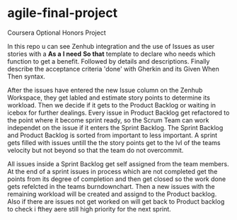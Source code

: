 # agile-final-project
Coursera Optional Honors Project

In this repo u can see Zenhub integration and the use of Issues as user stories with a **As a** **I need** **So that** 
template to declare who needs which function to get a benefit. Followed by details and descriptions. Finally describe the acceptance criteria 'done' with Gherkin and its Given When Then syntax. 

After the issues have entered the new Issue column on the Zenhub Workspace, they get labled and estimate story points to determine its workload. 
Then we decide if it gets to the Product Backlog or waiting in icebox for further dealings. Every issue in Product Backlog get refactored to the point where it become sprint ready, so the Scrum Team can work independet on the issue if it enters the Sprint Backlog. The Sprint Backlog and Product Backlog is sorted from important to less important. A sprint gets filled with issues untill the the story points get to the lvl of the teams velocity but not beyond so that the team do not overcommit.

All issues inside a Sprint Backlog get self assigned from the team members. At the end of a sprint issues in process which are not completed get the points from its degree of completion and then get closed so the work done gets refelcted in the teams burndownchart. Then a new issues with the remaining workload will be created and assignd to the Product backlog. Also if there are issues not get worked on will get back to Product backlog to check i fthey aere still high priority for the next sprint. 


